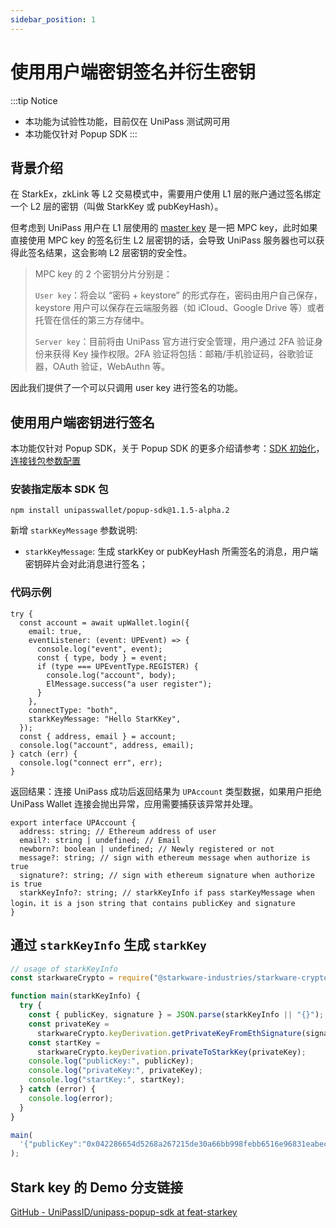 ```yaml
---
sidebar_position: 1
---
```


# 使用用户端密钥签名并衍生密钥

:::tip Notice
- 本功能为试验性功能，目前仅在 UniPass 测试网可用
- 本功能仅针对 Popup SDK
:::

## 背景介绍

在 StarkEx，zkLink 等 L2 交易模式中，需要用户使用 L1 层的账户通过签名绑定一个 L2 层的密钥（叫做 StarkKey 或 pubKeyHash）。

但考虑到 UniPass 用户在 L1 层使用的 [master key](../../architecture/03-master-key.md) 是一把 MPC key，此时如果直接使用 MPC key 的签名衍生 L2 层密钥的话，会导致 UniPass 服务器也可以获得此签名结果，这会影响 L2 层密钥的安全性。

> MPC key 的 2 个密钥分片分别是：
>
> `User key`：将会以 “密码 + keystore” 的形式存在，密码由用户自己保存，keystore 用户可以保存在云端服务器（如 iCloud、Google Drive 等）或者托管在信任的第三方存储中。
>
> `Server key`：目前将由 UniPass 官方进行安全管理，用户通过 2FA 验证身份来获得 Key 操作权限。2FA 验证将包括：邮箱/手机验证码，谷歌验证器，OAuth 验证，WebAuthn 等。

因此我们提供了一个可以只调用 user key 进行签名的功能。

## 使用用户端密钥进行签名

本功能仅针对 Popup SDK，关于 Popup SDK 的更多介绍请参考：[SDK 初始化](../popup-sdk/02-initialization.md)，[连接钱包参数配置](../popup-sdk/03-connect-wallet.md)

### 安装指定版本 SDK 包

```
npm install unipasswallet/popup-sdk@1.1.5-alpha.2
```

新增 `starkKeyMessage` 参数说明:

- `starkKeyMessage`: 生成 starkKey or pubKeyHash 所需签名的消息，用户端密钥碎片会对此消息进行签名；

### 代码示例

```tsx
try {
  const account = await upWallet.login({
    email: true,
    eventListener: (event: UPEvent) => {
      console.log("event", event);
      const { type, body } = event;
      if (type === UPEventType.REGISTER) {
        console.log("account", body);
        ElMessage.success("a user register");
      }
    },
    connectType: "both",
    starkKeyMessage: "Hello StarKKey",
  });
  const { address, email } = account;
  console.log("account", address, email);
} catch (err) {
  console.log("connect err", err);
}
```

返回结果：连接 UniPass 成功后返回结果为 `UPAccount` 类型数据，如果用户拒绝 UniPass Wallet 连接会抛出异常，应用需要捕获该异常并处理。

```tsx
export interface UPAccount {
  address: string; // Ethereum address of user
  email?: string | undefined; // Email
  newborn?: boolean | undefined; // Newly registered or not
  message?: string; // sign with ethereum message when authorize is true
  signature?: string; // sign with ethereum signature when authorize is true
  starkKeyInfo?: string; // starkKeyInfo if pass starKeyMessage when login，it is a json string that contains publicKey and signature
}
```

## 通过 `starkKeyInfo` 生成 `starkKey`

```jsx
// usage of starkKeyInfo
const starkwareCrypto = require("@starkware-industries/starkware-crypto-utils");

function main(starkKeyInfo) {
  try {
    const { publicKey, signature } = JSON.parse(starkKeyInfo || "{}");
    const privateKey =
      starkwareCrypto.keyDerivation.getPrivateKeyFromEthSignature(signature);
    const startKey =
      starkwareCrypto.keyDerivation.privateToStarkKey(privateKey);
    console.log("publicKey:", publicKey);
    console.log("privateKey:", privateKey);
    console.log("startKey:", startKey);
  } catch (error) {
    console.log(error);
  }
}

main(
  '{"publicKey":"0x042286654d5268a267215de30a66bb998febb6516e96831eabec4d2781ffbe20db783a7992374aeb8568929e73b3dc9f13c3ea92a890bb0639a120f478590e882c","signature":"0x29a7efe2a5265eda0ed705f9fca9805db06d9c2605289de1084c06c6e2be39487e4cb041b34e1ffedb62ac99433c34fbcc98352029a627c335cea02cef52bf551c"}'
);
```

## Stark key 的 Demo 分支链接

[GitHub - UniPassID/unipass-popup-sdk at feat-starkey](https://github.com/UniPassID/unipass-popup-sdk/tree/feat-starkey)